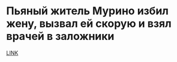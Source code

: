 # Пьяный житель Мурино избил жену, вызвал ей скорую и взял врачей в заложники 



[LINK](https://varlamov.ru/3295028.html)